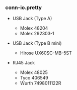 ### conn-io.pretty ###

* USB Jack (Type A)
    - Molex 48204
    - Molex 292303-1

* USB Jack (Type B mini)
    - Hirose UX60SC-MB-5ST

* RJ45 Jack
    - Molex 48025
    - Tyco 406549
    - Wurth 7498011122R 
